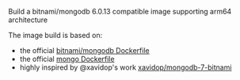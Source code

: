 Build a bitnami/mongodb 6.0.13 compatible image supporting arm64 architecture

The image build is based on:
- the official [bitnami/mongodb Dockerfile](https://github.com/bitnami/containers/blob/323697668d7af9cb696a072e7ee406b1d69dd408/bitnami/mongodb/6.0/debian-11/Dockerfile)
- the official [mongo Dockerfile](https://github.com/docker-library/mongo/blob/master/6.0/Dockerfile)
- highly inspired by @xavidop's work [xavidop/mongodb-7-bitnami](https://github.com/xavidop/mongodb-7-bitnami)

